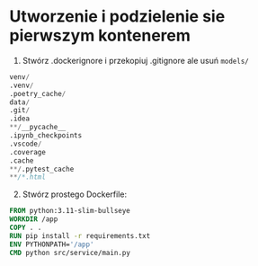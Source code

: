 # Utworzenie i podzielenie sie pierwszym kontenerem

1. Stwórz .dockerignore i przekopiuj .gitignore ale usuń `models/`

```d
venv/  
.venv/  
.poetry_cache/  
data/  
.git/  
.idea  
**/__pycache__  
.ipynb_checkpoints  
.vscode/  
.coverage  
.cache  
**/.pytest_cache  
**/*.html
```

2. Stwórz prostego Dockerfile:

```Dockerfile
FROM python:3.11-slim-bullseye  
WORKDIR /app  
COPY . .  
RUN pip install -r requirements.txt  
ENV PYTHONPATH='/app'  
CMD python src/service/main.py
```
